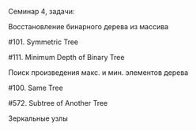Семинар 4, задачи:

Восстановление бинарного дерева из массива

#101. Symmetric Tree

#111. Minimum Depth of Binary Tree

Поиск произведения макс. и мин. элементов дерева

#100. Same Tree

#572. Subtree of Another Tree

Зеркальные узлы
